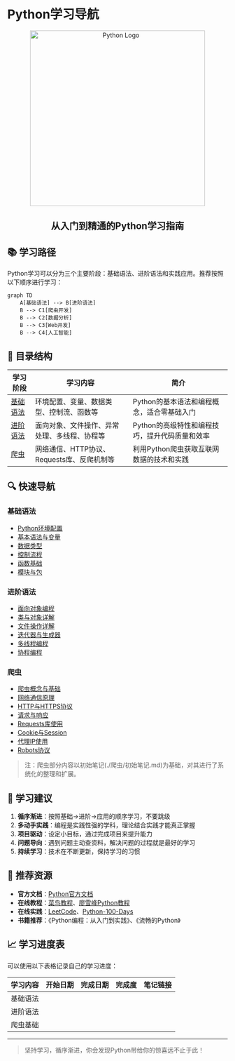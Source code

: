 # Python学习导航

<div align="center">
    <img src="https://www.python.org/static/community_logos/python-logo-generic.svg" alt="Python Logo" width="400">
    <h2>从入门到精通的Python学习指南</h2>
</div>

## 📚 学习路径

Python学习可以分为三个主要阶段：基础语法、进阶语法和实践应用。推荐按照以下顺序进行学习：

```mermaid
graph TD
    A[基础语法] --> B[进阶语法]
    B --> C1[爬虫开发]
    B --> C2[数据分析]
    B --> C3[Web开发]
    B --> C4[人工智能]
```

## 📂 目录结构

| 学习阶段 | 学习内容 | 简介 |
|---------|---------|------|
| [基础语法](./基础语法/) | 环境配置、变量、数据类型、控制流、函数等 | Python的基本语法和编程概念，适合零基础入门 |
| [进阶语法](./进阶语法/) | 面向对象、文件操作、异常处理、多线程、协程等 | Python的高级特性和编程技巧，提升代码质量和效率 |
| [爬虫](./爬虫/) | 网络通信、HTTP协议、Requests库、反爬机制等 | 利用Python爬虫获取互联网数据的技术和实践 |

## 🔍 快速导航

### 基础语法
- [Python环境配置](./基础语法/环境配置.md)
- [基本语法与变量](./基础语法/基本语法与变量.md)
- [数据类型](./基础语法/数据类型.md)
- [控制流程](./基础语法/控制流程.md)
- [函数基础](./基础语法/函数基础.md)
- [模块与包](./基础语法/模块与包.md)

### 进阶语法
- [面向对象编程](./进阶语法/面向对象编程.md)
- [类与对象详解](./进阶语法/类与对象.md)
- [文件操作详解](./进阶语法/文件操作.md)
- [迭代器与生成器](./进阶语法/迭代器与生成器.md)
- [多线程编程](./进阶语法/多线程编程.md)
- [协程编程](./进阶语法/协程编程.md)

### 爬虫
- [爬虫概念与基础](./爬虫/爬虫概念.md)
- [网络通信原理](./爬虫/网络通信原理.md)
- [HTTP与HTTPS协议](./爬虫/HTTP协议.md)
- [请求与响应](./爬虫/请求与响应.md)
- [Requests库使用](./爬虫/Requests库.md)
- [Cookie与Session](./爬虫/Cookie与Session.md)
- [代理IP使用](./爬虫/代理IP.md)
- [Robots协议](./爬虫/爬虫概念.md#robots协议)

> 注：爬虫部分内容以初始笔记(./爬虫/初始笔记.md)为基础，对其进行了系统化的整理和扩展。

## 📝 学习建议

1. **循序渐进**：按照基础→进阶→应用的顺序学习，不要跳级
2. **多动手实践**：编程是实践性强的学科，理论结合实践才能真正掌握
3. **项目驱动**：设定小目标，通过完成项目来提升能力
4. **问题导向**：遇到问题主动查资料，解决问题的过程就是最好的学习
5. **持续学习**：技术在不断更新，保持学习的习惯

## 🔗 推荐资源

- **官方文档**：[Python官方文档](https://docs.python.org/zh-cn/3/)
- **在线教程**：[菜鸟教程](https://www.runoob.com/python3/python3-tutorial.html)、[廖雪峰Python教程](https://www.liaoxuefeng.com/wiki/1016959663602400)
- **在线实践**：[LeetCode](https://leetcode.cn/)、[Python-100-Days](https://github.com/jackfrued/Python-100-Days)
- **书籍推荐**：《Python编程：从入门到实践》、《流畅的Python》

## 📈 学习进度表

可以使用以下表格记录自己的学习进度：

| 学习内容 | 开始日期 | 完成日期 | 完成度 | 笔记链接 |
|---------|---------|---------|------|---------|
| 基础语法 |         |         |      |         |
| 进阶语法 |         |         |      |         |
| 爬虫基础 |         |         |      |         |

---

> 坚持学习，循序渐进，你会发现Python带给你的惊喜远不止于此！ 